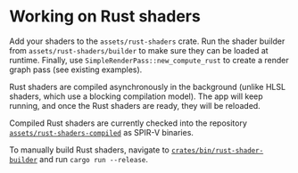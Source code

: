 # Working on Rust shaders

Add your shaders to the `assets/rust-shaders` crate. Run the shader builder from `assets/rust-shaders/builder` to make sure they can be loaded at runtime. Finally, use `SimpleRenderPass::new_compute_rust` to create a render graph pass (see existing examples).

Rust shaders are compiled asynchronously in the background (unlike HLSL shaders, which use a blocking compilation model). The app will keep running, and once the Rust shaders are ready, they will be reloaded.

Compiled Rust shaders are currently checked into the repository [`assets/rust-shaders-compiled`](../assets/rust-shaders-compiled) as SPIR-V binaries.

To manually build Rust shaders, navigate to [`crates/bin/rust-shader-builder`](../crates/bin/rust-shader-builder) and run `cargo run --release`.

